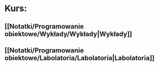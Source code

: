 # Kurs:
## [[Notatki/Programowanie obiektowe/Wykłady/Wykłady|Wykłady]]
## [[Notatki/Programowanie obiektowe/Labolatoria/Labolatoria|Labolatoria]]

